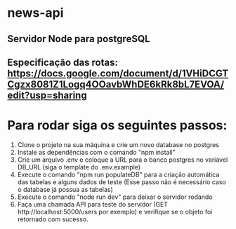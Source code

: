# news-api
## Servidor Node para postgreSQL
## Especificação das rotas: https://docs.google.com/document/d/1VHiDCGTCgzx8081Z1Logq4OOavbWhDE6kRk8bL7EVOA/edit?usp=sharing

# Para rodar siga os seguintes passos:

1) Clone o projeto na sua máquina e crie um novo database no postgres
2) Instale as dependências com o comando "npm install"
2) Crie um arquivo .env e coloque a URL para o banco postgres no variável DB_URL (siga o template do .env.example)
3) Execute o comando "npm run populateDB" para a criação automática das tabelas e alguns dados de teste (Esse passo não é necessário caso o database já possua as tabelas)
4) Execute o comando "node run dev" para deixar o servidor rodando
5) Faça uma chamada API para teste do servidor (GET http://localhost:5000/users por exemplo) e verifique se o objeto foi retornado com sucesso.
